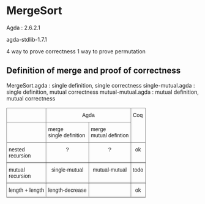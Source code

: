 # MergeSort

Agda : 2.6.2.1

agda-stdlib-1.7.1

4 way to prove correctness
1 way to prove permutation

## Definition of merge and proof of correctness
MergeSort.agda : single definition, single correctness
single-mutual.agda : single definition, mutual correctness
mutual-mutual.agda : mutual definition, mutual correctness

<style type="text/css">
.tg  {border-collapse:collapse;border-spacing:0;}
.tg td{border-color:black;border-style:solid;border-width:1px;font-family:Arial, sans-serif;font-size:14px;
  overflow:hidden;padding:10px 5px;word-break:normal;}
.tg th{border-color:black;border-style:solid;border-width:1px;font-family:Arial, sans-serif;font-size:14px;
  font-weight:normal;overflow:hidden;padding:10px 5px;word-break:normal;}
.tg .tg-c3ow{border-color:inherit;text-align:center;vertical-align:top}
.tg .tg-0pky{border-color:inherit;text-align:left;vertical-align:top}
</style>
<table class="tg">
<thead>
  <tr>
    <th class="tg-0pky"></th>
    <th class="tg-c3ow" colspan="2">Agda</th>
    <th class="tg-0pky" rowspan="2">Coq</th>
  </tr>
  <tr>
    <th class="tg-0pky"></th>
    <th class="tg-0pky">merge <br>single definition</th>
    <th class="tg-0pky">merge <br>mutual defintion</th>
  </tr>
</thead>
<tbody>
  <tr>
    <td class="tg-0pky">nested<br>recursion</td>
    <td class="tg-c3ow">?</td>
    <td class="tg-c3ow">?</td>
    <td class="tg-c3ow">ok</td>
  </tr>
  <tr>
    <td class="tg-0pky">mutual<br>recursion</td>
    <td class="tg-c3ow">single-mutual</td>
    <td class="tg-c3ow">mutual-mutual</td>
    <td class="tg-c3ow">todo</td>
  </tr>
  <tr>
    <td class="tg-0pky">length + length</td>
    <td class="tg-c3ow">length-decrease</td>
    <td class="tg-c3ow"></td>
    <td class="tg-c3ow">ok</td>
  </tr>
</tbody>
</table>

